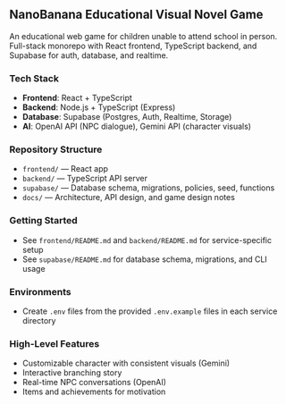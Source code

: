 ## NanoBanana Educational Visual Novel Game

An educational web game for children unable to attend school in person. Full-stack monorepo with React frontend, TypeScript backend, and Supabase for auth, database, and realtime.

### Tech Stack
- **Frontend**: React + TypeScript
- **Backend**: Node.js + TypeScript (Express)
- **Database**: Supabase (Postgres, Auth, Realtime, Storage)
- **AI**: OpenAI API (NPC dialogue), Gemini API (character visuals)

### Repository Structure
- `frontend/` — React app
- `backend/` — TypeScript API server
- `supabase/` — Database schema, migrations, policies, seed, functions
- `docs/` — Architecture, API design, and game design notes

### Getting Started
- See `frontend/README.md` and `backend/README.md` for service-specific setup
- See `supabase/README.md` for database schema, migrations, and CLI usage

### Environments
- Create `.env` files from the provided `.env.example` files in each service directory

### High-Level Features
- Customizable character with consistent visuals (Gemini)
- Interactive branching story
- Real-time NPC conversations (OpenAI)
- Items and achievements for motivation

